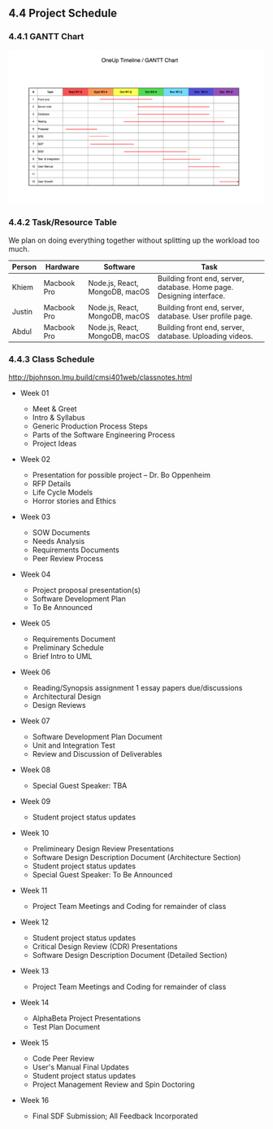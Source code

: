 ## 4.4 Project Schedule

### 4.4.1 GANTT Chart

<p align="center">
	<img src="../images/GANTT.png" alt="High Level Diagram">
	
</p>

### 4.4.2 Task/Resource Table

We plan on doing everything together without splitting up the workload too much.


Person     | Hardware              | Software                          | Task          
---------- | --------------------- | --------------------------------- | ----------------------------------------------------
Khiem      | Macbook Pro           | Node.js, React, MongoDB, macOS    | Building front end, server, database. Home page. Designing interface.
Justin     | Macbook Pro           | Node.js, React, MongoDB, macOS    | Building front end, server, database. User profile page.  
Abdul      | Macbook Pro           | Node.js, React, MongoDB, macOS    | Building front end, server, database. Uploading videos.


### 4.4.3 Class Schedule

http://bjohnson.lmu.build/cmsi401web/classnotes.html

- Week 01
   - Meet & Greet
   - Intro & Syllabus
   - Generic Production Process Steps
   - Parts of the Software Engineering Process
   - Project Ideas
   
- Week 02
   - Presentation for possible project – Dr. Bo Oppenheim
   - RFP Details
   - Life Cycle Models
   - Horror stories and Ethics
   
- Week 03
   - SOW Documents
   - Needs Analysis
   - Requirements Documents
   - Peer Review Process
   
- Week 04
   - Project proposal presentation(s)
   - Software Development Plan
   - To Be Announced
   
- Week 05
   - Requirements Document
   - Preliminary Schedule
   - Brief Intro to UML
   
- Week 06
   - Reading/Synopsis assignment 1 essay papers due/discussions
   - Architectural Design
   - Design Reviews
   
- Week 07
   - Software Development Plan Document
   - Unit and Integration Test
   - Review and Discussion of Deliverables
   
- Week 08
   - Special Guest Speaker: TBA
   
- Week 09
   - Student project status updates
   
- Week 10
   - Prelimineary Design Review Presentations
   - Software Design Description Document (Architecture Section)
   - Student project status updates
   - Special Guest Speaker: To Be Announced
   
- Week 11
   - Project Team Meetings and Coding for remainder of class
   
- Week 12
   - Student project status updates
   - Critical Design Review (CDR) Presentations
   - Software Design Description Document (Detailed Section)
   
- Week 13
   - Project Team Meetings and Coding for remainder of class

- Week 14
   - AlphaBeta Project Presentations
   - Test Plan Document

- Week 15 
   - Code Peer Review
   - User's Manual Final Updates
   - Student project status updates
   - Project Management Review and Spin Doctoring
   
- Week 16
   - Final SDF Submission; All Feedback Incorporated


